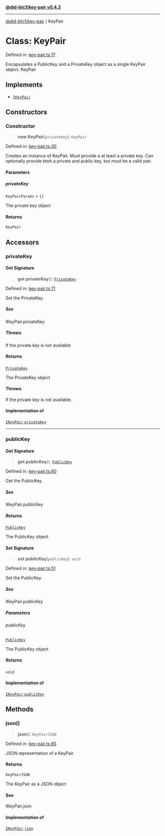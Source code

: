[**@did-btc1/key-pair v0.4.3**](../README.md)

***

[@did-btc1/key-pair](../globals.md) / KeyPair

# Class: KeyPair

Defined in: [key-pair.ts:17](https://github.com/jintekc/did-btc1-js/blob/c20c1728a05708ad9c42efd6a120ce1032864286/packages/key-pair/src/key-pair.ts#L17)

Encapsulates a PublicKey and a PrivateKey object as a single KeyPair object.
 KeyPair

## Implements

- [`IKeyPair`](../interfaces/IKeyPair.md)

## Constructors

### Constructor

> **new KeyPair**(`privateKey`): `KeyPair`

Defined in: [key-pair.ts:30](https://github.com/jintekc/did-btc1-js/blob/c20c1728a05708ad9c42efd6a120ce1032864286/packages/key-pair/src/key-pair.ts#L30)

Creates an instance of KeyPair. Must provide a at least a private key.
Can optionally provide btoh a private and public key, but must be a valid pair.

#### Parameters

##### privateKey

`KeyPairParams` = `{}`

The private key object

#### Returns

`KeyPair`

## Accessors

### privateKey

#### Get Signature

> **get** **privateKey**(): [`PrivateKey`](PrivateKey.md)

Defined in: [key-pair.ts:71](https://github.com/jintekc/did-btc1-js/blob/c20c1728a05708ad9c42efd6a120ce1032864286/packages/key-pair/src/key-pair.ts#L71)

Set the PrivateKey.

##### See

IKeyPair.privateKey

##### Throws

If the private key is not available

##### Returns

[`PrivateKey`](PrivateKey.md)

The PrivateKey object

#### Throws

If the private key is not available.

#### Implementation of

[`IKeyPair`](../interfaces/IKeyPair.md).[`privateKey`](../interfaces/IKeyPair.md#privatekey)

***

### publicKey

#### Get Signature

> **get** **publicKey**(): [`PublicKey`](PublicKey.md)

Defined in: [key-pair.ts:60](https://github.com/jintekc/did-btc1-js/blob/c20c1728a05708ad9c42efd6a120ce1032864286/packages/key-pair/src/key-pair.ts#L60)

Get the PublicKey.

##### See

IKeyPair.publicKey

##### Returns

[`PublicKey`](PublicKey.md)

The PublicKey object

#### Set Signature

> **set** **publicKey**(`publicKey`): `void`

Defined in: [key-pair.ts:51](https://github.com/jintekc/did-btc1-js/blob/c20c1728a05708ad9c42efd6a120ce1032864286/packages/key-pair/src/key-pair.ts#L51)

Set the PublicKey.

##### See

IKeyPair.publicKey

##### Parameters

###### publicKey

[`PublicKey`](PublicKey.md)

The PublicKey object

##### Returns

`void`

#### Implementation of

[`IKeyPair`](../interfaces/IKeyPair.md).[`publicKey`](../interfaces/IKeyPair.md#publickey)

## Methods

### json()

> **json**(): `KeyPairJSON`

Defined in: [key-pair.ts:85](https://github.com/jintekc/did-btc1-js/blob/c20c1728a05708ad9c42efd6a120ce1032864286/packages/key-pair/src/key-pair.ts#L85)

JSON representation of a KeyPair.

#### Returns

`KeyPairJSON`

The KeyPair as a JSON object

#### See

IKeyPair.json

#### Implementation of

[`IKeyPair`](../interfaces/IKeyPair.md).[`json`](../interfaces/IKeyPair.md#json)
